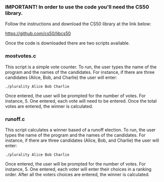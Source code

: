 ### IMPORTANT! In order to use the code you'll need the CS50 library.

Follow the instructions and download the CS50 library at the link below:

https://github.com/cs50/libcs50

Once the code is downloaded there are two scripts available.

### mostvotes.c

This script is a simple vote counter. To run, the user types the name of the program and the names of the candidates. For instance, if there are three candidates (Alice, Bob, and Charlie) the user will enter:

`./plurality Alice Bob Charlie`

Once entered, the user will be prompted for the number of votes. For instance, 5. One entered, each vote will need to be entered. Once the total votes are entered, the winner is calculated.

### runoff.c

This script calculates a winner based of a runoff election. To run, the user types the name of the program and the names of the candidates. For instance, if there are three candidates (Alice, Bob, and Charlie) the user will enter:

`./plurality Alice Bob Charlie`

Once entered, the user will be prompted for the number of votes. For instance, 5. One entered, each voter will enter their choices in a ranking order. After all the voters choices are entered, the winner is calculated.
